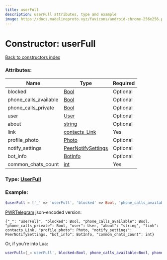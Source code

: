 ```yaml
---
title: userFull
description: userFull attributes, type and example
image: https://docs.madelineproto.xyz/favicons/android-chrome-256x256.png
---
```

# Constructor: userFull  
[Back to constructors index](index.md)



### Attributes:

| Name     |    Type       | Required |
|----------|---------------|----------|
|blocked|[Bool](../types/Bool.md) | Optional|
|phone\_calls\_available|[Bool](../types/Bool.md) | Optional|
|phone\_calls\_private|[Bool](../types/Bool.md) | Optional|
|user|[User](../types/User.md) | Optional|
|about|[string](../types/string.md) | Optional|
|link|[contacts\_Link](../types/contacts_Link.md) | Yes|
|profile\_photo|[Photo](../types/Photo.md) | Optional|
|notify\_settings|[PeerNotifySettings](../types/PeerNotifySettings.md) | Optional|
|bot\_info|[BotInfo](../types/BotInfo.md) | Optional|
|common\_chats\_count|[int](../types/int.md) | Yes|



### Type: [UserFull](../types/UserFull.md)


### Example:

```php
$userFull = ['_' => 'userFull', 'blocked' => Bool, 'phone_calls_available' => Bool, 'phone_calls_private' => Bool, 'user' => User, 'about' => 'string', 'link' => contacts_Link, 'profile_photo' => Photo, 'notify_settings' => PeerNotifySettings, 'bot_info' => BotInfo, 'common_chats_count' => int];
```  

[PWRTelegram](https://pwrtelegram.xyz) json-encoded version:

```
{"_": "userFull", "blocked": Bool, "phone_calls_available": Bool, "phone_calls_private": Bool, "user": User, "about": "string", "link": contacts_Link, "profile_photo": Photo, "notify_settings": PeerNotifySettings, "bot_info": BotInfo, "common_chats_count": int}
```


Or, if you're into Lua:

```lua
userFull={_='userFull', blocked=Bool, phone_calls_available=Bool, phone_calls_private=Bool, user=User, about='string', link=contacts_Link, profile_photo=Photo, notify_settings=PeerNotifySettings, bot_info=BotInfo, common_chats_count=int}

```


